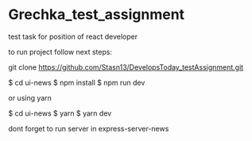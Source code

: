 # Grechka_test_assignment
test task for position of react developer

to run project follow next steps:

git clone https://github.com/Stasn13/DevelopsToday_testAssignment.git

$ cd ui-news
$ npm install 
$ npm run dev

or using yarn

$ cd ui-news
$ yarn 
$ yarn dev

dont forget to run server in express-server-news
